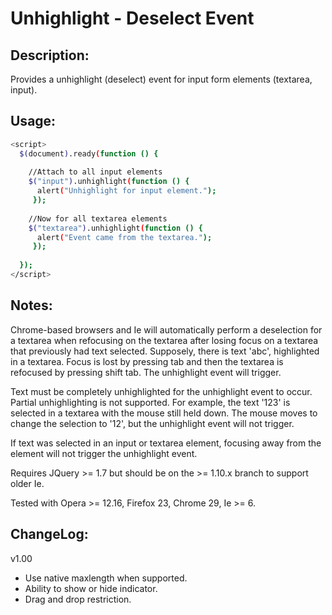 ﻿Unhighlight - Deselect Event
=========================================

Description: 
-------------
Provides a unhighlight (deselect) event for input form elements (textarea, input).

Usage:
-------------

```bash
<script>
  $(document).ready(function () {
  
    //Attach to all input elements
    $("input").unhighlight(function () {
      alert("Unhighlight for input element.");
     });
	 
	//Now for all textarea elements 
    $("textarea").unhighlight(function () {
      alert("Event came from the textarea.");
     });
	 
  });
</script>
```



Notes:
------
Chrome-based browsers and Ie will automatically perform a deselection for a textarea when refocusing on the textarea after losing focus on a textarea that previously had text selected. Supposely, there is text 'abc', highlighted in a textarea. Focus is lost by pressing tab and then the textarea is refocused by pressing shift tab. The unhighlight event will trigger.

Text must be completely unhighlighted for the unhighlight event to occur. Partial unhighlighting is not supported. For example, the text '123' is selected in a textarea with the mouse still held down. The mouse moves to change the selection to '12', but the unhighlight event will not trigger.

If text was selected in an input or textarea element, focusing away from the element will not trigger the unhighlight event.

Requires JQuery >= 1.7 but should be on the >= 1.10.x branch to support older Ie.

Tested with Opera >= 12.16, Firefox 23, Chrome 29, Ie >= 6.

ChangeLog:
------

v1.00

* Use native maxlength when supported.
* Ability to show or hide indicator.
* Drag and drop restriction.
